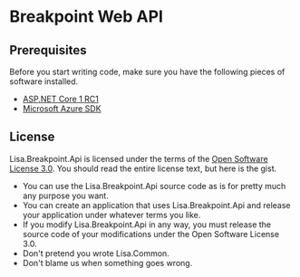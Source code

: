 Breakpoint Web API
==================

Prerequisites
-------------
Before you start writing code, make sure you have the following pieces of software installed.

* [ASP.NET Core 1 RC1](https://docs.asp.net/en/latest/getting-started/index.html)
* [Microsoft Azure SDK](https://azure.microsoft.com/en-us/downloads/)


License
-------
Lisa.Breakpoint.Api is licensed under the terms of the [Open Software License 3.0](http://opensource.org/licenses/OSL-3.0). You should read the entire license text, but here is the gist.

* You can use the Lisa.Breakpoint.Api source code as is for pretty much any purpose you want.
* You can create an application that uses Lisa.Breakpoint.Api and release your application under whatever terms you like.
* If you modify Lisa.Breakpoint.Api in any way, you must release the source code of your modifications under the Open Software License 3.0.
* Don't pretend you wrote Lisa.Common.
* Don't blame us when something goes wrong.